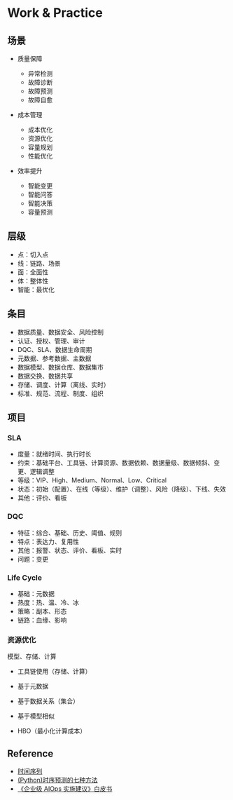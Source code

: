 # Work & Practice

## 场景

- 质量保障

    - 异常检测
    - 故障诊断
    - 故障预测
    - 故障自愈

- 成本管理

    - 成本优化
    - 资源优化 
    - 容量规划
    - 性能优化

- 效率提升

    - 智能变更
    - 智能问答
    - 智能决策
    - 容量预测

## 层级

- 点：切入点
- 线：链路、场景
- 面：全面性
- 体：整体性
- 智能：最优化

## 条目

- 数据质量、数据安全、风险控制
- 认证、授权、管理、审计
- DQC、SLA、数据生命周期
- 元数据、参考数据、主数据
- 数据模型、数据仓库、数据集市
- 数据交换、数据共享
- 存储、调度、计算（离线、实时）
- 标准、规范、流程、制度、组织

## 项目

### SLA

- 度量：就绪时间、执行时长
- 约束：基础平台、工具链、计算资源、数据依赖、数据量级、数据倾斜、变更、逻辑调整
- 等级：VIP、High、Medium、Normal、Low、Critical
- 状态：初始（配置）、在线（等级）、维护（调整）、风险（降级）、下线、失效
- 其他：评价、看板

### DQC

- 特征：综合、基础、历史、阈值、规则
- 特点：表达力、复用性
- 其他：报警、状态、评价、看板、实时
- 问题：变更

### Life Cycle

- 基础：元数据
- 热度：热、温、冷、冰
- 策略：副本、形态
- 链路：血缘、影响

### 资源优化

模型、存储、计算

- 工具链使用（存储、计算）

- 基于元数据

- 基于数据关系（集合）

- 基于模型相似

- HBO（最小化计算成本）

## Reference

- [时间序列](https://www.cnblogs.com/Yuanjing-Liu/tag/%E6%97%B6%E9%97%B4%E5%BA%8F%E5%88%97/)
- [(Python)时序预测的七种方法](https://yq.aliyun.com/articles/490862)
- [《企业级 AIOps 实施建议》白皮书](http://www.gaowei.vip/lib-94991143.html)